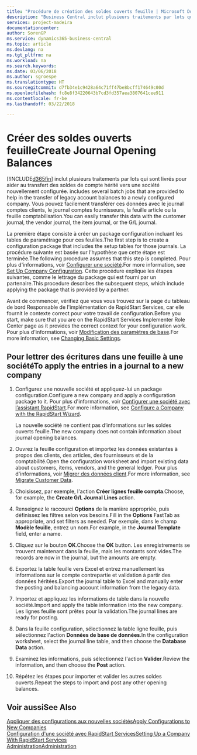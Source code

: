 ```yaml
---
title: "Procédure de création des soldes ouverts feuille | Microsoft Docs"
description: "Business Central inclut plusieurs traitements par lots qui sont livrés pour aider au transfert des soldes de compte hérité vers une société nouvellement configurée. Vous pouvez facilement transférer ces données avec des validations de feuille."
services: project-madeira
documentationcenter: 
author: SorenGP
ms.service: dynamics365-business-central
ms.topic: article
ms.devlang: na
ms.tgt_pltfrm: na
ms.workload: na
ms.search.keywords: 
ms.date: 03/06/2018
ms.author: sgroespe
ms.translationtype: HT
ms.sourcegitcommit: d7fb34e1c9428a64c71ff47be8bcff174649c00d
ms.openlocfilehash: fc8e8f34220643b7cd3fd357aea3807641cee911
ms.contentlocale: fr-be
ms.lasthandoff: 03/22/2018

---
```

# <a name="create-journal-opening-balances"></a><span data-ttu-id="d6cf8-104">Créer des soldes ouverts feuille</span><span class="sxs-lookup"><span data-stu-id="d6cf8-104">Create Journal Opening Balances</span></span>
[!INCLUDE[d365fin](includes/d365fin_md.md)]<span data-ttu-id="d6cf8-105"> inclut plusieurs traitements par lots qui sont livrés pour aider au transfert des soldes de compte hérité vers une société nouvellement configurée.</span><span class="sxs-lookup"><span data-stu-id="d6cf8-105"> includes several batch jobs that are provided to help in the transfer of legacy account balances to a newly configured company.</span></span> <span data-ttu-id="d6cf8-106">Vous pouvez facilement transférer ces données avec le journal comptes clients, le journal comptes fournisseurs, la feuille article ou la feuille comptabilisation.</span><span class="sxs-lookup"><span data-stu-id="d6cf8-106">You can easily transfer this data with the customer journal, the vendor journal, the item journal, or the G/L journal.</span></span>

<span data-ttu-id="d6cf8-107">La première étape consiste à créer un package configuration incluant les tables de paramétrage pour ces feuilles.</span><span class="sxs-lookup"><span data-stu-id="d6cf8-107">The first step is to create a configuration package that includes the setup tables for those journals.</span></span> <span data-ttu-id="d6cf8-108">La procédure suivante est basée sur l’hypothèse que cette étape est terminée.</span><span class="sxs-lookup"><span data-stu-id="d6cf8-108">The following procedure assumes that this step is completed.</span></span> <span data-ttu-id="d6cf8-109">Pour plus d'informations, voir [Configurer une société](admin-set-up-company-configuration.md).</span><span class="sxs-lookup"><span data-stu-id="d6cf8-109">For more information, see [Set Up Company Configuration](admin-set-up-company-configuration.md).</span></span> <span data-ttu-id="d6cf8-110">Cette procédure explique les étapes suivantes, comme le lettrage du package qui est fourni par un partenaire.</span><span class="sxs-lookup"><span data-stu-id="d6cf8-110">This procedure describes the subsequent steps, which include applying the package that is provided by a partner.</span></span>  

<span data-ttu-id="d6cf8-111">Avant de commencer, vérifiez que vous vous trouvez sur la page du tableau de bord Responsable de l'implémentation de RapidStart Services, car elle fournit le contexte correct pour votre travail de configuration.</span><span class="sxs-lookup"><span data-stu-id="d6cf8-111">Before you start, make sure that you are on the RapidStart Services Implementer Role Center page as it provides the correct context for your configuration work.</span></span> <span data-ttu-id="d6cf8-112">Pour plus d'informations, voir [Modification des paramètres de base](ui-change-basic-settings.md).</span><span class="sxs-lookup"><span data-stu-id="d6cf8-112">For more information, see [Changing Basic Settings](ui-change-basic-settings.md).</span></span>

## <a name="to-apply-the-entries-in-a-journal-to-a-new-company"></a><span data-ttu-id="d6cf8-113">Pour lettrer des écritures dans une feuille à une société</span><span class="sxs-lookup"><span data-stu-id="d6cf8-113">To apply the entries in a journal to a new company</span></span>  
1. <span data-ttu-id="d6cf8-114">Configurez une nouvelle société et appliquez-lui un package configuration.</span><span class="sxs-lookup"><span data-stu-id="d6cf8-114">Configure a new company and apply a configuration package to it.</span></span> <span data-ttu-id="d6cf8-115">Pour plus d'informations, voir [Configurer une société avec l’assistant RapidStart](admin-how-to-configure-a-company-with-the-rapidstart-wizard.md).</span><span class="sxs-lookup"><span data-stu-id="d6cf8-115">For more information, see [Configure a Company with the RapidStart Wizard](admin-how-to-configure-a-company-with-the-rapidstart-wizard.md).</span></span>  

    <span data-ttu-id="d6cf8-116">La nouvelle société ne contient pas d’informations sur les soldes ouverts feuille.</span><span class="sxs-lookup"><span data-stu-id="d6cf8-116">The new company does not contain information about journal opening balances.</span></span>  

2. <span data-ttu-id="d6cf8-117">Ouvrez la feuille configuration et importez les données existantes à propos des clients, des articles, des fournisseurs et de la comptabilité.</span><span class="sxs-lookup"><span data-stu-id="d6cf8-117">Open the configuration worksheet and import existing data about customers, items, vendors, and the general ledger.</span></span> <span data-ttu-id="d6cf8-118">Pour plus d'informations, voir [Migrer des données client](admin-migrate-customer-data.md).</span><span class="sxs-lookup"><span data-stu-id="d6cf8-118">For more information, see [Migrate Customer Data](admin-migrate-customer-data.md).</span></span>  
3. <span data-ttu-id="d6cf8-119">Choisissez, par exemple, l'action **Créer lignes feuille compta**.</span><span class="sxs-lookup"><span data-stu-id="d6cf8-119">Choose, for example, the **Create G/L Journal Lines** action.</span></span>  
4. <span data-ttu-id="d6cf8-120">Renseignez le raccourci **Options** de la manière appropriée, puis définissez les filtres selon vos besoins.</span><span class="sxs-lookup"><span data-stu-id="d6cf8-120">Fill in the **Options** FastTab as appropriate, and set filters as needed.</span></span> <span data-ttu-id="d6cf8-121">Par exemple, dans le champ **Modèle feuille**, entrez un nom.</span><span class="sxs-lookup"><span data-stu-id="d6cf8-121">For example, in the **Journal Template** field, enter a name.</span></span>  
5. <span data-ttu-id="d6cf8-122">Cliquez sur le bouton **OK**.</span><span class="sxs-lookup"><span data-stu-id="d6cf8-122">Choose the **OK** button.</span></span> <span data-ttu-id="d6cf8-123">Les enregistrements se trouvent maintenant dans la feuille, mais les montants sont vides.</span><span class="sxs-lookup"><span data-stu-id="d6cf8-123">The records are now in the journal, but the amounts are empty.</span></span>  
6. <span data-ttu-id="d6cf8-124">Exportez la table feuille vers Excel et entrez manuellement les informations sur le compte contrepartie et validation à partir des données héritées.</span><span class="sxs-lookup"><span data-stu-id="d6cf8-124">Export the journal table to Excel and manually enter the posting and balancing account information from the legacy data.</span></span>
7. <span data-ttu-id="d6cf8-125">Importez et appliquez les informations de table dans la nouvelle société.</span><span class="sxs-lookup"><span data-stu-id="d6cf8-125">Import and apply the table information into the new company.</span></span> <span data-ttu-id="d6cf8-126">Les lignes feuille sont prêtes pour la validation.</span><span class="sxs-lookup"><span data-stu-id="d6cf8-126">The journal lines are ready for posting.</span></span>  
8. <span data-ttu-id="d6cf8-127">Dans la feuille configuration, sélectionnez la table ligne feuille, puis sélectionnez l'action **Données de base de données**.</span><span class="sxs-lookup"><span data-stu-id="d6cf8-127">In the configuration worksheet, select the journal line table, and then choose the **Database Data** action.</span></span>  
9. <span data-ttu-id="d6cf8-128">Examinez les informations, puis sélectionnez l'action **Valider**.</span><span class="sxs-lookup"><span data-stu-id="d6cf8-128">Review the information, and then choose the **Post** action.</span></span>  
10. <span data-ttu-id="d6cf8-129">Répétez les étapes pour importer et valider les autres soldes ouverts.</span><span class="sxs-lookup"><span data-stu-id="d6cf8-129">Repeat the steps to import and post any other opening balances.</span></span>  

## <a name="see-also"></a><span data-ttu-id="d6cf8-130">Voir aussi</span><span class="sxs-lookup"><span data-stu-id="d6cf8-130">See Also</span></span>  
[<span data-ttu-id="d6cf8-131">Appliquer des configurations aux nouvelles sociétés</span><span class="sxs-lookup"><span data-stu-id="d6cf8-131">Apply Configurations to New Companies</span></span>](admin-apply-configuration-to-new-companies.md)  
[<span data-ttu-id="d6cf8-132">Configuration d'une société avec RapidStart Services</span><span class="sxs-lookup"><span data-stu-id="d6cf8-132">Setting Up a Company With RapidStart Services</span></span>](admin-set-up-a-company-with-rapidstart.md)  
[<span data-ttu-id="d6cf8-133">Administration</span><span class="sxs-lookup"><span data-stu-id="d6cf8-133">Administration</span></span>](admin-setup-and-administration.md)

